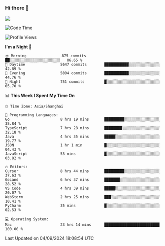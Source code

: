 ### Hi there 👋

<!--
**JJAYCHEN1e/jjaychen1e** is a ✨ _special_ ✨ repository because its `README.md` (this file) appears on your GitHub profile.

Here are some ideas to get you started:

- 🔭 I’m currently working on ...
- 🌱 I’m currently learning ...
- 👯 I’m looking to collaborate on ...
- 🤔 I’m looking for help with ...
- 💬 Ask me about ...
- 📫 How to reach me: ...
- 😄 Pronouns: ...
- ⚡ Fun fact: ...
-->

[![](https://github-readme-stats.vercel.app/api?username=jjaychen1e&show_icons=true)](https://github.com/jjaychen1e/github-readme-stats?count_private=true)

<!--START_SECTION:waka-->
![Code Time](http://img.shields.io/badge/Code%20Time-1%2C384%20hrs%2055%20mins-blue)

![Profile Views](http://img.shields.io/badge/Profile%20Views-0-blue)

**I'm a Night 🦉** 

```text
🌞 Morning                875 commits         ██░░░░░░░░░░░░░░░░░░░░░░░   06.65 % 
🌆 Daytime                5647 commits        ███████████░░░░░░░░░░░░░░   42.89 % 
🌃 Evening                5894 commits        ███████████░░░░░░░░░░░░░░   44.76 % 
🌙 Night                  751 commits         █░░░░░░░░░░░░░░░░░░░░░░░░   05.70 % 
```


📊 **This Week I Spent My Time On** 

```text
🕑︎ Time Zone: Asia/Shanghai

💬 Programming Languages: 
Go                       8 hrs 19 mins       █████████░░░░░░░░░░░░░░░░   35.84 % 
TypeScript               7 hrs 28 mins       ████████░░░░░░░░░░░░░░░░░   32.18 % 
Java                     4 hrs 35 mins       █████░░░░░░░░░░░░░░░░░░░░   19.77 % 
JSON                     1 hr 1 min          █░░░░░░░░░░░░░░░░░░░░░░░░   04.43 % 
JavaScript               53 mins             █░░░░░░░░░░░░░░░░░░░░░░░░   03.82 % 

🔥 Editors: 
Cursor                   8 hrs 44 mins       █████████░░░░░░░░░░░░░░░░   37.63 % 
GoLand                   6 hrs 37 mins       ███████░░░░░░░░░░░░░░░░░░   28.52 % 
VS Code                  4 hrs 39 mins       █████░░░░░░░░░░░░░░░░░░░░   20.07 % 
WebStorm                 2 hrs 25 mins       ███░░░░░░░░░░░░░░░░░░░░░░   10.41 % 
PyCharm                  35 mins             █░░░░░░░░░░░░░░░░░░░░░░░░   02.53 % 

💻 Operating System: 
Mac                      23 hrs 14 mins      █████████████████████████   100.00 % 
```


 Last Updated on 04/09/2024 18:08:54 UTC
<!--END_SECTION:waka-->
